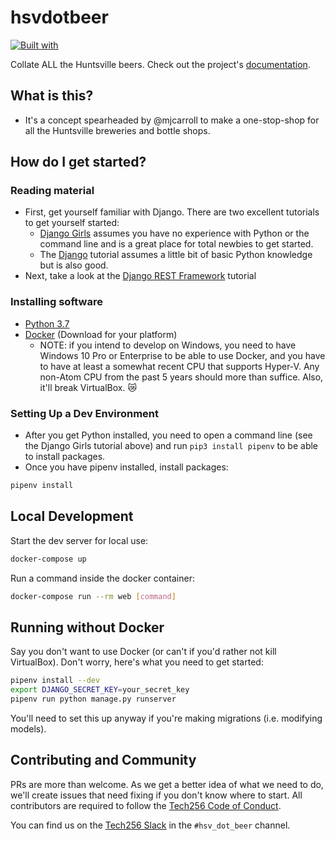 # hsvdotbeer

[![Built with](https://img.shields.io/badge/Built_with-Cookiecutter_Django_Rest-F7B633.svg)](https://github.com/agconti/cookiecutter-django-rest)

Collate ALL the Huntsville beers. Check out the project's [documentation](http://hsv-dot-beer.github.io/hsvdotbeer/).

## What is this?

- It's a concept spearheaded by @mjcarroll to make a one-stop-shop for all the Huntsville breweries and bottle shops.

## How do I get started?

### Reading material

- First, get yourself familiar with Django. There are two excellent tutorials to get yourself started:
  - [Django Girls](https://tutorial.djangogirls.org/) assumes you have no experience with Python or the command line and is a great place for total newbies to get started.
  - The [Django](https://docs.djangoproject.com/en/2.2/intro/) tutorial assumes a little bit of basic Python knowledge but is also good.
- Next, take a look at the [Django REST Framework](https://www.django-rest-framework.org/tutorial/1-serialization/) tutorial

### Installing software

- [Python 3.7](https://www.python.org/downloads/)
- [Docker](https://docs.docker.com/docker-for-mac/install/) (Download for your platform)
  - NOTE: if you intend to develop on Windows, you need to have Windows 10 Pro or Enterprise to be able to use Docker, and you have to have at least a somewhat recent CPU that supports Hyper-V. Any non-Atom CPU from the past 5 years should more than suffice. Also, it'll break VirtualBox. 😿

### Setting Up a Dev Environment

- After you get Python installed, you need to open a command line (see the Django Girls tutorial above) and run `pip3 install pipenv` to be able to install packages.
- Once you have pipenv installed, install packages:

```bash
pipenv install
```

## Local Development

Start the dev server for local use:

```bash
docker-compose up
```

Run a command inside the docker container:

```bash
docker-compose run --rm web [command]
```

## Running without Docker

Say you don't want to use Docker (or can't if you'd rather not kill VirtualBox). Don't worry, here's what you need to get started:

```bash
pipenv install --dev
export DJANGO_SECRET_KEY=your_secret_key
pipenv run python manage.py runserver
```

You'll need to set this up anyway if you're making migrations (i.e. modifying models).

## Contributing and Community

PRs are more than welcome.  As we get a better idea of what we need to do, we'll create issues that need fixing if you don't know where to start.  All contributors are required to follow the [Tech256 Code of Conduct](https://github.com/tech256/CoC).

You can find us on the [Tech256 Slack](https://tech256.com) in the `#hsv_dot_beer` channel.
